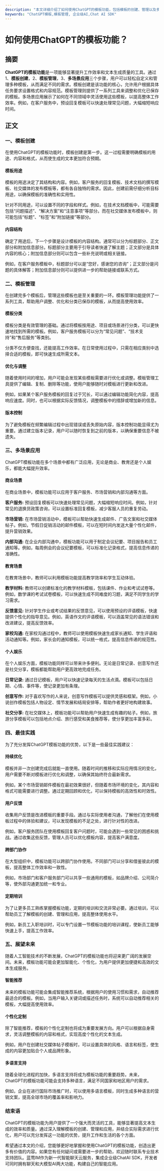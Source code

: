 ```yaml
---
description: "本文详细介绍了如何使用ChatGPT的模板功能，包括模板的创建、管理以及多种应用场景，帮助用户更高效地利用ChatGPT进行各种任务。"
keywords: "ChatGPT模板,模板管理, 企业级AI,Chat AI SDK"
---
```

# 如何使用ChatGPT的模板功能？

## 摘要

**ChatGPT的模板功能**是一项能够显著提升工作效率和文本生成质量的工具。通过1、**模板创建**，2、**模板管理**，3、**多场景应用**三个步骤，用户可以轻松自定义和管理多种模板，从而满足不同的需求。模板创建是该功能的核心，允许用户根据具体任务要求设置格式和内容规范。模板管理则提供了一系列工具来调整和优化已保存的模板。多场景应用展示了如何在不同领域中灵活使用这些模板，以提高整体工作效率。例如，在客户服务中，预设回复模板可以快速处理常见问题，大幅缩短响应时间。

## 正文

### 一、模板创建

在使用ChatGPT的模板功能时，模板创建是第一步。这一过程需要明确模板的用途、内容和格式，从而使生成的文本更加符合预期。

#### 模板用途

模板的用途决定了其结构和内容。例如，客户服务的回复模板、技术文档的撰写模板、社交媒体的发布模板等，都有各自独特的需求。因此，创建前需仔细分析目标用途，以确保模板的准确性和实用性。

针对不同用途，可以设置不同的字段和样式。例如，在技术文档模板中，可能需要包括“问题描述”、“解决方案”和“注意事项”等部分。而在社交媒体发布模板中，则可能包括“标题”、“标签”和“附加链接”等部分。

#### 内容结构

确定了用途后，下一个步骤是设计模板的内容结构。通常可以分为标题部分、正文部分和附加信息部分。标题部分主要用于引导读者快速了解主题；正文部分是具体内容的核心；附加信息部分则可以包含一些补充说明或相关链接。

例如，在客户服务模板中，标题部分可以是“您好，感谢您的咨询”；正文部分是问题的具体解答；附加信息部分则可以提供进一步的帮助链接或联系方式。

### 二、模板管理

在创建完多个模板后，管理这些模板也是至关重要的一环。模板管理功能提供了一系列工具，帮助用户调整、优化和分类已保存的模板，从而提高使用效率。

#### 模板分类

模板分类是有效管理的基础。通过将模板按用途、项目或场景进行分类，可以更快速地找到所需的模板。例如，客户服务模板可以分为“常见问题”、“技术支持”和“售后服务”等类别。

分类不仅方便查找，还能提高工作效率。在日常使用过程中，只需在相应类别中选择合适的模板，即可快速生成所需文本。

#### 优化与调整

随着使用时间的增加，用户可能会发现某些模板需要进行优化或调整。模板管理工具提供了编辑、复制、删除等功能，使用户能够随时对模板进行更新和改进。

例如，如果某个客户服务模板的回复过于冗长，可以通过编辑功能简化内容，提高响应速度。同时，也可以根据实际反馈情况，调整模板中的措辞或增加新的信息。

#### 版本控制

为了避免模板在频繁编辑过程中出现错误或丢失原始内容，版本控制功能显得尤为重要。通过建立版本记录，用户可以随时恢复到之前的版本，以确保重要信息不被遗失。

### 三、多场景应用

ChatGPT模板功能在多个场景中都有广泛应用，无论是商业、教育还是个人娱乐，都能大幅提升效率。

#### 商业场景

在商业场景中，模板功能可以应用于客户服务、市场营销和内部沟通等方面。

**客户服务:** 预设回复模板可以快速处理常见问题，大幅缩短响应时间。例如，针对常见的退换货政策咨询，可以设置标准回复模板，减少客服人员的重复劳动。

**市场营销:** 在市场营销活动中，模板可以帮助快速生成邮件、广告文案和社交媒体帖子。例如，节假日促销活动的邮件模板，可以在短时间内发送大量个性化邮件，提升营销效果。

**内部沟通:** 在企业内部沟通中，模板功能可以用于制定会议纪要、项目报告和员工通知等。例如，每周例会的会议纪要模板，可以标准化记录格式，提高信息传递的准确性。

#### 教育场景

在教育场景中，教师可以利用模板功能提高教学效率和学生互动体验。

**教学材料:** 教师可以创建标准化的教学材料模板，包括课件、作业和考试试卷等。例如，数学课的考试试卷模板，可以快速生成不同难度的习题，满足不同学生的学习需求。

**反馈意见:** 针对学生作业或考试结果的反馈意见，可以使用预设的评语模板，快速提供个性化的指导意见。例如，英语作文的评语模板，可以涵盖常见的语法错误和改进建议，提高反馈效率。

**家校沟通:** 在家校沟通过程中，教师可以使用模板快速生成家长通知、学生评语和活动通知等。例如，家长会的通知模板，可以统一格式，提高信息传递的规范性。

#### 个人娱乐

在个人娱乐方面，模板功能同样可以带来许多便利。无论是日常记录、创意写作还是社交分享，模板都能帮助用户更高效地完成任务。

**日常记录:** 通过日记模板，用户可以快速记录每天的生活点滴。模板可以包括日期、心情、事件等，使记录更加有条理。

**创意写作:** 对于喜欢写作的人来说，创意写作模板可以提供灵感和框架。例如，小说创作模板包括人物设定、情节发展和结局安排等，帮助作者更好地构建故事。

**社交分享:** 在社交媒体上，模板功能可以帮助用户快速生成有趣的帖子。例如，旅游分享模板可以包括地点介绍、旅行感受和美食推荐等，使分享更加丰富多彩。

### 四、最佳实践

为了充分发挥ChatGPT模板功能的优势，以下是一些最佳实践建议：

#### 持续优化

模板并非一次创建完成后就能一直使用。随着时间的推移和实际应用情况的变化，用户需要不断对模板进行优化和调整，以确保其始终符合最新需求。

例如，某个市场营销邮件模板在最初效果很好，但随着市场环境的变化，其内容和格式可能需要进行调整。通过定期回顾和优化，可以保持模板的高效性和时效性。

#### 用户反馈

收集用户反馈是改进模板的重要手段。通过与实际使用者沟通，了解他们在使用模板过程中的体验和建议，可以发现模板的不足之处，进行针对性的改进。

例如，客户服务团队在使用模板回复客户问题时，可能会遇到一些常见的困惑和挑战。通过收集这些反馈，管理人员可以优化模板内容，提高客户满意度。

#### 跨部门协作

在大型组织中，模板功能可以跨部门协作使用。不同部门可以分享和借鉴彼此的模板，提高整体工作效率和一致性。

例如，市场部门和客户服务部门可以共享一些通用的模板，如品牌介绍、公司简介等，使外部沟通更加统一和专业。

#### 定期培训

为了让更多员工熟练掌握模板功能，定期的培训和交流非常必要。通过培训，可以帮助员工了解模板的创建、管理和应用，提高整体使用水平。

例如，新员工入职培训时，可以专门设置一节模板功能的培训课程，使新员工能够快速上手，提高工作效率。

### 五、展望未来

随着人工智能技术的不断发展，ChatGPT的模板功能也将迎来更广阔的发展空间。未来，模板功能可能会更加智能化、个性化，为用户提供更加便捷和高效的文本生成服务。

#### 智能推荐

未来的模板功能可能会集成智能推荐系统，根据用户的使用习惯和需求，自动推荐最适合的模板。例如，当用户输入关键词或描述任务时，系统可以自动推荐相关的模板，大幅提高使用效率。

#### 个性化定制

除了智能推荐，模板的个性化定制也将成为重要发展方向。用户可以根据自身需求，灵活调整模板的内容和格式，实现高度个性化的文本生成。

例如，用户在创建社交媒体帖子模板时，可以设置具体的风格、语言和标签，使生成的内容更加贴合个人或品牌形象。

#### 多语言支持

随着全球化进程的加快，多语言支持将成为模板功能的重要趋势。未来，ChatGPT的模板功能可能会支持多种语言，满足不同国家和地区用户的需求。

例如，企业在进行国际市场推广时，可以使用多语言模板，同时生成多种语言的营销文案，提高全球市场的覆盖率和影响力。

### 结束语

ChatGPT的模板功能为用户提供了一个强大而灵活的工具，能够显著提高文本生成的效率和质量。通过深入理解模板的创建、管理和应用，并结合实际需求进行优化，用户可以充分发挥这一功能的优势，提升工作和生活的各个方面。

希望通过本文的介绍，您能够更好地掌握和使用ChatGPT的模板功能，创造出更多有价值的内容。如果您有任何疑问或需要进一步的帮助，欢迎随时联系专业技术支持团队。蓝莺IM作为新一代智能聊天云服务，集成企业级ChatAI SDK，开发者可同时拥有聊天和大模型AI两大功能，构建自己的智能应用。

